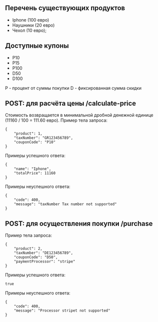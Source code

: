 ## Перечень существующих продуктов

- Iphone  (100 евро)
- Наушники (20 евро)
- Чехол (10 евро);

## Доступные купоны

- P10
- P15
- P100
- D50
- D100

P - процент от суммы покупки
D - фиксированная сумма скидки

## POST: для расчёта цены /calculate-price

Стоимость возвращается в минимальной дробной денежной единице (11160 / 100 = 111.60 евро).
Пример тела запроса:

```
{
    "product": 1,
    "taxNumber": "GR123456789",
    "couponCode": "P10"
}
```

Примеры успешного ответа:

```
{
    "name": "Iphone",
    "totalPrice": 11160
}
```

Примеры неуспешного ответа:

```
{
    "code": 400,
    "message": "taxNumber Tax number not supported"
}
```

## POST: для осуществления покупки /purchase

Пример тела запроса:

```
{
    "product": 2,
    "taxNumber": "DE123456789",
    "couponCode": "D50",
    "paymentProcessor": "stripe"
}
```

Примеры успешного ответа:

```
true
```

Примеры неуспешного ответа:

```
{
    "code": 400,
    "message": "Processor stripet not supported"
}
```
